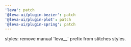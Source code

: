 ```yaml
---
'leva': patch
'@leva-ui/plugin-bezier': patch
'@leva-ui/plugin-plot': patch
'@leva-ui/plugin-spring': patch
---
```


styles: remove manual 'leva\_\_' prefix from stitches styles.
